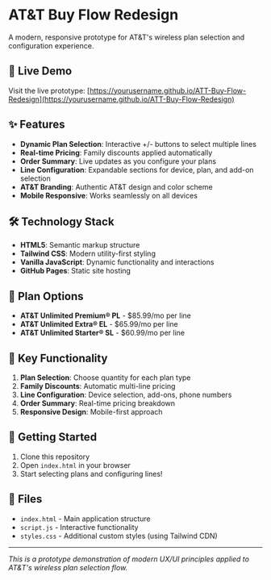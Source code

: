 # AT&T Buy Flow Redesign

A modern, responsive prototype for AT&T's wireless plan selection and configuration experience.

## 🚀 Live Demo

Visit the live prototype: [https://yourusername.github.io/ATT-Buy-Flow-Redesign](https://yourusername.github.io/ATT-Buy-Flow-Redesign)

## ✨ Features

- **Dynamic Plan Selection**: Interactive +/- buttons to select multiple lines
- **Real-time Pricing**: Family discounts applied automatically
- **Order Summary**: Live updates as you configure your plans
- **Line Configuration**: Expandable sections for device, plan, and add-on selection
- **AT&T Branding**: Authentic AT&T design and color scheme
- **Mobile Responsive**: Works seamlessly on all devices

## 🛠 Technology Stack

- **HTML5**: Semantic markup structure
- **Tailwind CSS**: Modern utility-first styling
- **Vanilla JavaScript**: Dynamic functionality and interactions
- **GitHub Pages**: Static site hosting

## 📱 Plan Options

- **AT&T Unlimited Premium® PL** - $85.99/mo per line
- **AT&T Unlimited Extra® EL** - $65.99/mo per line  
- **AT&T Unlimited Starter® SL** - $60.99/mo per line

## 🎯 Key Functionality

1. **Plan Selection**: Choose quantity for each plan type
2. **Family Discounts**: Automatic multi-line pricing
3. **Line Configuration**: Device selection, add-ons, phone numbers
4. **Order Summary**: Real-time pricing breakdown
5. **Responsive Design**: Mobile-first approach

## 🚀 Getting Started

1. Clone this repository
2. Open `index.html` in your browser
3. Start selecting plans and configuring lines!

## 📄 Files

- `index.html` - Main application structure
- `script.js` - Interactive functionality
- `styles.css` - Additional custom styles (using Tailwind CDN)

---

*This is a prototype demonstration of modern UX/UI principles applied to AT&T's wireless plan selection flow.*
